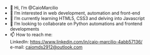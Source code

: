 - 👋 Hi, I’m @CaioMarcilio
- 👀 I’m interested in web development, automation and front-end
- 🌱 I’m currently learning HTML5, CSS3 and delving into Javascript
- 💞️ I’m looking to collaborate on Python automations and frontend developments
- 📫 How to reach me:<br />
LinkedIn: https://www.linkedin.com/in/caio-marcilio-4abb57136/<br />
e-mail: caiomds2912@outlook.com<br />

<!---
CaioMarcilio/CaioMarcilio is a ✨ special ✨ repository because its `README.md` (this file) appears on your GitHub profile.
You can click the Preview link to take a look at your changes.
--->

